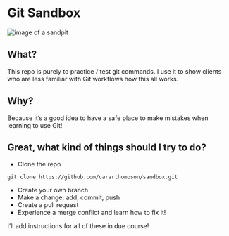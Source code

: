 Git Sandbox
================

![image of a
sandpit](https://www.stihl.com/p/images/header_490x170/I-SANDKASTEN_BAUEN-IM-025_rdax_65.jpg)

## What?

This repo is purely to practice / test git commands. I use it to show
clients who are less familiar with Git workflows how this all works.

## Why?

Because it’s a good idea to have a safe place to make mistakes when
learning to use Git!

## Great, what kind of things should I try to do?

-   Clone the repo

<!-- -->

    git clone https://github.com/cararthompson/sandbox.git

-   Create your own branch
-   Make a change; add, commit, push
-   Create a pull request
-   Experience a merge conflict and learn how to fix it!

I’ll add instructions for all of these in due course!

